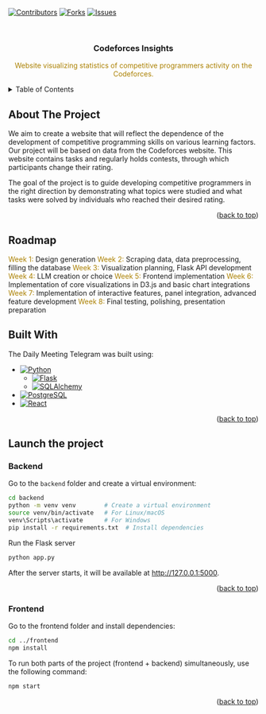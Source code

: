 <a id="readme-top"></a>

[![Contributors][contributors-shield]][contributors-url]
[![Forks][forks-shield]][forks-url]
[![Issues][issues-shield]][issues-url]



<br />
<div align="center">
  <h3 align="center">Codeforces Insights</h3>
  <p align="center" style="color:rgb(171, 128, 0);">
    Website visualizing statistics of competitive programmers activity on the Codeforces.
    <br />
  </p>
</div>


<details>
  <summary>Table of Contents</summary>
  <ol>
    <li>
      <a href="#about-the-project">About The Project</a>
    </li>
    <li>
      <a href="#roadmap">Roadmap</a>
    </li>
    <li><a href="#built-with">Built With</a></li>
    <li><a href="#launch-the-project">Launch the project</a></li>
    <ul>
        <li><a href="#backend">Backend</a></li>
        <li><a href="#frontend">Frontend</a></li>
      </ul>
    </li>
  </ol>
</details>

## About The Project
We aim to create a website that will reflect the dependence of the development of competitive programming skills on various learning factors. Our project will be based on data from the Codeforces website. This website contains tasks and regularly holds contests, through which participants change their rating. 

 The goal of the project </span> is to guide developing competitive programmers in the right direction by demonstrating what topics were studied and what tasks were solved by individuals who reached their desired rating.

<p align="right">(<a href="#readme-top">back to top</a>)</p>

## Roadmap

 <span style="color:rgb(171, 128, 0);"> Week 1: </span> Design generation
 <span style="color:rgb(171, 128, 0);">Week 2: </span> Scraping data, data preprocessing, filling the database
 <span style="color:rgb(171, 128, 0);">Week 3: </span> Visualization planning, Flask API development
 <span style="color:rgb(171, 128, 0);">Week 4: </span> LLM creation or choice
 <span style="color:rgb(171, 128, 0);">Week 5: </span> Frontend implementation
 <span style="color:rgb(171, 128, 0);">Week 6: </span> Implementation of core visualizations in D3.js and basic chart integrations
 <span style="color:rgb(171, 128, 0);">Week 7: </span> Implementation of interactive features, panel integration, advanced feature development
 <span style="color:rgb(171, 128, 0);">Week 8: </span> Final testing, polishing, presentation preparation

## Built With

The Daily Meeting Telegram was built using:

* [![Python][Python.js]][Python-url]
  * [![Flask][Flask.js]][Flask-url]
  * [![SQLAlchemy][SQLAlchemy.js]][SQLAlchemy-url]
* [![PostgreSQL][PostgreSQL.js]][PostgreSQL-url]
* [![React][React.js]][React-url]

<p align="right">(<a href="#readme-top">back to top</a>)</p>


## Launch the project

### Backend

Go to the `backend` folder and create a virtual environment:

```bash
cd backend
python -m venv venv        # Create a virtual environment
source venv/bin/activate   # For Linux/macOS
venv\Scripts\activate      # For Windows
pip install -r requirements.txt  # Install dependencies
```

Run the Flask server

```bash
python app.py
```
After the server starts, it will be available at http://127.0.0.1:5000.

<p align="right">(<a href="#readme-top">back to top</a>)</p>

### Frontend
Go to the frontend folder and install dependencies:

```bash
cd ../frontend
npm install
```

To run both parts of the project (frontend + backend) simultaneously, use the following command:

```bash
npm start
```

<p align="right">(<a href="#readme-top">back to top</a>)</p>



[contributors-shield]: https://img.shields.io/github/contributors/team-work-tools/team-work-telegram-bot?style=for-the-badge&color=%23F5C638
[contributors-url]: ../../contributors

[forks-shield]: https://img.shields.io/github/forks/team-work-tools/team-work-telegram-bot?style=for-the-badge&color=%23F5C638
[forks-url]: ../../forks

[issues-shield]: https://img.shields.io/github/issues/team-work-tools/team-work-telegram-bot?style=for-the-badge&color=%23F5C638
[issues-url]: ../../issues

[license-shield]: https://img.shields.io/github/license/team-work-tools/team-work-telegram-bot?style=for-the-badge&color=%23F5C638
[license-url]: ./LICENSE

[Bot]: https://img.shields.io/badge/BOT-544987?style=for-the-badge
[Bot-url]: https://t.me/daily_meeting_t34_bot

[Python.js]: https://img.shields.io/badge/Python-F5C638?style=for-the-badge&logo=python&logoColor=grey
[Python-url]: https://www.python.org/

[Flask.js]: https://img.shields.io/badge/Flask-AB8000?style=for-the-badge&logo=flask&logoColor=white
[Flask-url]: https://flask.palletsprojects.com/en/stable/

[SQLAlchemy.js]: https://img.shields.io/badge/SQLalchemy-AB8000?style=for-the-badge&logo=SQLalchemy&logoColor=white
[SQLAlchemy-url]: https://www.sqlalchemy.org/

[PostgreSQL.js]: https://img.shields.io/badge/PostgreSQL-F5C638?style=for-the-badge&logo=PostgreSQL&logoColor=grey
[PostgreSQL-url]: https://www.postgresql.org/

[React.js]: https://img.shields.io/badge/React-F5C638?style=for-the-badge&logo=React&logoColor=grey
[React-url]: https://react.dev/
